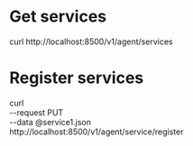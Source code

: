 
# Get services


curl http://localhost:8500/v1/agent/services

# Register services

curl \
    --request PUT \
    --data @service1.json \
    http://localhost:8500/v1/agent/service/register